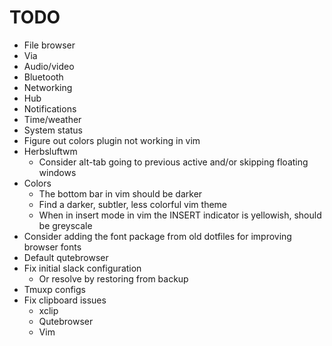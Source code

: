 # TODO

* File browser
* Via
* Audio/video
* Bluetooth
* Networking
* Hub
* Notifications
* Time/weather
* System status
* Figure out colors plugin not working in vim
* Herbsluftwm
  * Consider alt-tab going to previous active and/or skipping floating windows
* Colors
  * The bottom bar in vim should be darker
  * Find a darker, subtler, less colorful vim theme
  * When in insert mode in vim the INSERT indicator is yellowish, should be greyscale
* Consider adding the font package from old dotfiles for improving browser fonts
* Default qutebrowser
* Fix initial slack configuration
  * Or resolve by restoring from backup
* Tmuxp configs
* Fix clipboard issues
  * xclip
  * Qutebrowser
  * Vim
